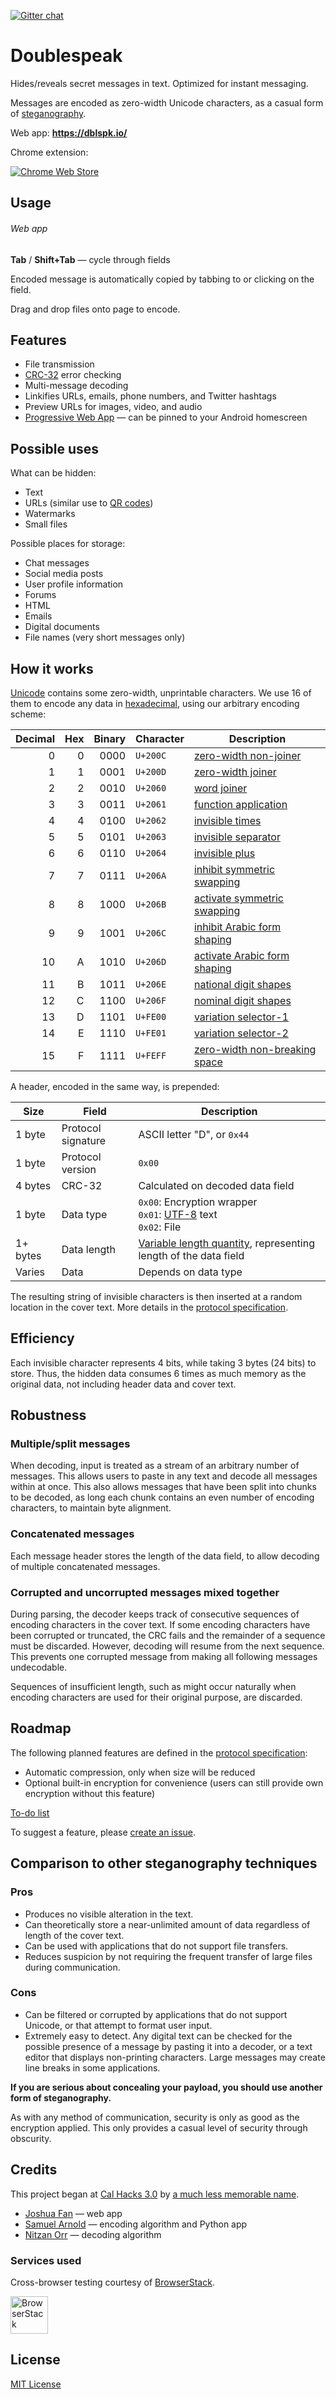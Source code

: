 [![Gitter chat](https://badges.gitter.im/dblspk.png)](https://gitter.im/dblspk/dev)

# Doublespeak

Hides/reveals secret messages in text. Optimized for instant messaging.

Messages are encoded as zero-width Unicode characters, as a casual form of [steganography](https://en.wikipedia.org/wiki/Steganography).

Web app: __https://dblspk.io/__

Chrome extension:

[![Chrome Web Store](https://developer.chrome.com/webstore/images/ChromeWebStore_BadgeWBorder_v2_206x58.png)](https://chrome.google.com/webstore/detail/doublespeak/mochgllkkbafaoombocojfenmkbijhdb)

## Usage

###### Web app

__Tab__ / __Shift+Tab__ &mdash; cycle through fields

Encoded message is automatically copied by tabbing to or clicking on the field.

Drag and drop files onto page to encode.

## Features

* File transmission
* [CRC-32](https://en.wikipedia.org/wiki/Cyclic_redundancy_check) error checking
* Multi-message decoding
* Linkifies URLs, emails, phone numbers, and Twitter hashtags
* Preview URLs for images, video, and audio
* [Progressive Web App](https://developers.google.com/web/progressive-web-apps/) &mdash; can be pinned to your Android homescreen

## Possible uses

What can be hidden:

* Text
* URLs (similar use to [QR codes](https://en.wikipedia.org/wiki/QR_code))
* Watermarks
* Small files

Possible places for storage:

* Chat messages
* Social media posts
* User profile information
* Forums
* HT⁢⁢‌‌⁮⁯︁⁮︀⁢⁠⁣‌‍‍⁡⁣⁬⁤﻿⁪⁣⁠⁪⁪⁠⁤⁣⁠‌⁪‌⁪⁠⁤⁣⁪⁢⁪⁢⁪⁬⁠‌⁤⁪⁤﻿⁤﻿⁤⁢⁠︁ML
* Emails
* Digital documents
* File names (very short messages only)

## How it works

[Unicode](https://en.wikipedia.org/wiki/Unicode) contains some zero-width, unprintable characters. We use 16 of them to encode any data in [hexadecimal](https://en.wikipedia.org/wiki/Hexadecimal), using our arbitrary encoding scheme:

| Decimal | Hex | Binary | Character | Description |
| -------:| ---:| ------:| --------- | ----------- |
|    0    |  0  |  0000  | `U+200C`  | [zero-width non-joiner](https://en.wikipedia.org/wiki/Zero-width_non-joiner) |
|    1    |  1  |  0001  | `U+200D`  | [zero-width joiner](https://en.wikipedia.org/wiki/Zero-width_joiner) |
|    2    |  2  |  0010  | `U+2060`  | [word joiner](https://en.wikipedia.org/wiki/Word_joiner) |
|    3    |  3  |  0011  | `U+2061`  | [function application](https://codepoints.net/U+2061) |
|    4    |  4  |  0100  | `U+2062`  | [invisible times](https://codepoints.net/U+2062) |
|    5    |  5  |  0101  | `U+2063`  | [invisible separator](https://codepoints.net/U+2063) |
|    6    |  6  |  0110  | `U+2064`  | [invisible plus](https://codepoints.net/U+2064) |
|    7    |  7  |  0111  | `U+206A`  | [inhibit symmetric swapping](https://codepoints.net/U+206A) |
|    8    |  8  |  1000  | `U+206B`  | [activate symmetric swapping](https://codepoints.net/U+206B) |
|    9    |  9  |  1001  | `U+206C`  | [inhibit Arabic form shaping](https://codepoints.net/U+206C) |
|   10    |  A  |  1010  | `U+206D`  | [activate Arabic form shaping](https://codepoints.net/U+206D) |
|   11    |  B  |  1011  | `U+206E`  | [national digit shapes](https://codepoints.net/U+206E) |
|   12    |  C  |  1100  | `U+206F`  | [nominal digit shapes](https://codepoints.net/U+206F) |
|   13    |  D  |  1101  | `U+FE00`  | [variation selector-1](https://en.wikipedia.org/wiki/Variation_Selectors_(Unicode_block)) |
|   14    |  E  |  1110  | `U+FE01`  | [variation selector-2](https://en.wikipedia.org/wiki/Variation_Selectors_(Unicode_block)) |
|   15    |  F  |  1111  | `U+FEFF`  | [zero-width non-breaking space](https://en.wikipedia.org/wiki/Byte_order_mark) |

A header, encoded in the same way, is prepended:

| Size | Field | Description |
| ---- | ----- | ----------- |
| 1 byte | Protocol signature | ASCII letter "D", or ```0x44``` |
| 1 byte | Protocol version | ```0x00``` |
| 4 bytes | CRC-32 | Calculated on decoded data field |
| 1 byte | Data type | ```0x00```: Encryption wrapper<br>```0x01```: [UTF-8](https://en.wikipedia.org/wiki/UTF-8) text<br>```0x02```: File |
| 1+ bytes | Data length | [Variable length quantity](https://en.wikipedia.org/wiki/Variable-length_quantity), representing length of the data field |
| Varies | Data | Depends on data type |

The resulting string of invisible characters is then inserted at a random location in the cover text. More details in the [protocol specification](https://docs.google.com/spreadsheets/d/1sx-kw7LFz4f7Qrtmo68lRi8_msIRVGsvGhiQuWppR4A/).

## Efficiency

Each invisible character represents 4 bits, while taking 3 bytes (24 bits) to store. Thus, the hidden data consumes 6 times as much memory as the original data, not including header data and cover text.

## Robustness

### Multiple/split messages

When decoding, input is treated as a stream of an arbitrary number of messages. This allows users to paste in any text and decode all messages within at once. This also allows messages that have been split into chunks to be decoded, as long each chunk contains an even number of encoding characters, to maintain byte alignment.

### Concatenated messages

Each message header stores the length of the data field, to allow decoding of multiple concatenated messages.

### Corrupted and uncorrupted messages mixed together

During parsing, the decoder keeps track of consecutive sequences of encoding characters in the cover text. If some encoding characters have been corrupted or truncated, the CRC fails and the remainder of a sequence must be discarded. However, decoding will resume from the next sequence. This prevents one corrupted message from making all following messages undecodable.

Sequences of insufficient length, such as might occur naturally when encoding characters are used for their original purpose, are discarded.

## Roadmap

The following planned features are defined in the [protocol specification](https://docs.google.com/spreadsheets/d/1sx-kw7LFz4f7Qrtmo68lRi8_msIRVGsvGhiQuWppR4A/):

* Automatic compression, only when size will be reduced
* Optional built-in encryption for convenience (users can still provide own encryption without this feature)

[To-do list](https://github.com/joshuaptfan/doublespeak/projects/1)

To suggest a feature, please [create an issue](https://github.com/joshuaptfan/doublespeak/issues).

## Comparison to other steganography techniques

### Pros

* Produces no visible alteration in the text.
* Can theoretically store a near-unlimited amount of data regardless of length of the cover text.
* Can be used with applications that do not support file transfers.
* Reduces suspicion by not requiring the frequent transfer of large files during communication.

### Cons

* Can be filtered or corrupted by applications that do not support Unicode, or that attempt to format user input.
* Extremely easy to detect. Any digital text can be checked for the possible presence of a message by pasting it into a decoder, or a text editor that displays non-printing characters. Large messages may create line breaks in some applications.

__If you are serious about concealing your payload, you should use another form of steganography.__

As with any method of communication, security is only as good as the encryption applied. This only provides a casual level of security through obscurity.

## Credits

This project began at [Cal Hacks 3.0](https://calhacks3.devpost.com/) by [a much less memorable name](https://devpost.com/software/invisicrypt).

* [Joshua Fan](https://github.com/joshuaptfan) &mdash; web app
* [Samuel Arnold](https://github.com/Grond66) &mdash; encoding algorithm and Python app
* [Nitzan Orr](https://github.com/orrblue) &mdash; decoding algorithm

### Services used

Cross-browser testing courtesy of [BrowserStack](https://www.browserstack.com/).

<a href='https://www.browserstack.com/'><img src='https://camo.githubusercontent.com/88e99a34e43758df088c657ab8b8c87f2950004c/68747470733a2f2f7261776769746875622e636f6d2f45452f6b61726d612d6e672d6a736f6e326a732d70726570726f636573736f722f6d61737465722f62726f77736572737461636b2d6c6f676f2e737667' alt='BrowserStack' height='60px'></a>

## License

[MIT License](https://joshuaptfan.mit-license.org/)
